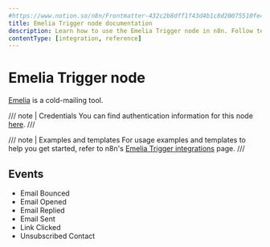 ```yaml
---
#https://www.notion.so/n8n/Frontmatter-432c2b8dff1f43d4b1c8d20075510fe4
title: Emelia Trigger node documentation
description: Learn how to use the Emelia Trigger node in n8n. Follow technical documentation to integrate Emelia Trigger node into your workflows.
contentType: [integration, reference]
---
```


# Emelia Trigger node

[Emelia](https://emelia.io) is a cold-mailing tool.

/// note | Credentials
You can find authentication information for this node [here](/integrations/builtin/credentials/emelia.md).
///

///  note  | Examples and templates
For usage examples and templates to help you get started, refer to n8n's [Emelia Trigger integrations](https://n8n.io/integrations/emelia-trigger/) page.
///

## Events

- Email Bounced
- Email Opened
- Email Replied
- Email Sent
- Link Clicked
- Unsubscribed Contact



